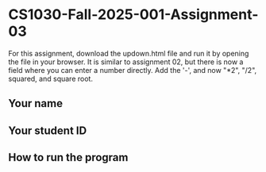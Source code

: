 # CS1030-Fall-2025-001-Assignment-03

For this assignment, download the updown.html file and run it by opening the file in your browser. It is similar to assignment 02, but there is now a field where you can enter a number directly. Add the '-', and now "*2", "/2", squared, and square root.

## Your name

## Your student ID

## How to run the program

